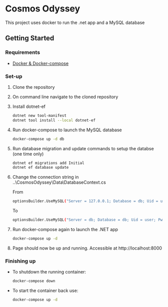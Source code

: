 # Cosmos Odyssey
This project uses docker to run the .net app and a MySQL database

## Getting Started

### Requirements
* [Docker & Docker-compose](https://docs.docker.com/compose/install/) 
### Set-up
1. Clone the repository
2. On command line navigate to the cloned repository
3. Install dotnet-ef
    ```sh
    dotnet new tool-manifest
    dotnet tool install --local dotnet-ef
    ```
4. Run docker-compose to launch the MySQL database
   ```sh
   docker-compose up -d db
   ```
5. Run database migration and update commands to setup the databse (one time only)
   ```sh
   dotnet ef migrations add Initial
   dotnet ef database update
   ```
6. Change the connection string in ..\CosmosOdyssey\Data\DatabaseContext.cs

   From
   ```sh
   optionsBuilder.UseMySQL("Server = 127.0.0.1; Database = db; Uid = user; Pwd = password;");
   ```
   To
   ```sh
   optionsBuilder.UseMySQL("Server = db; Database = db; Uid = user; Pwd = password;");
   ```
7. Run docker-compose again to launch the .NET app
   ```sh
   docker-compose up -d
   ```
8. Page should now be up and running. Accessible at http://localhost:8000
 
### Finishing up
 * To shutdown the running container:
    ```sh
    docker-compose down
    ```
 * To start the container back use:
    ```sh
    docker-compose up -d
    ```